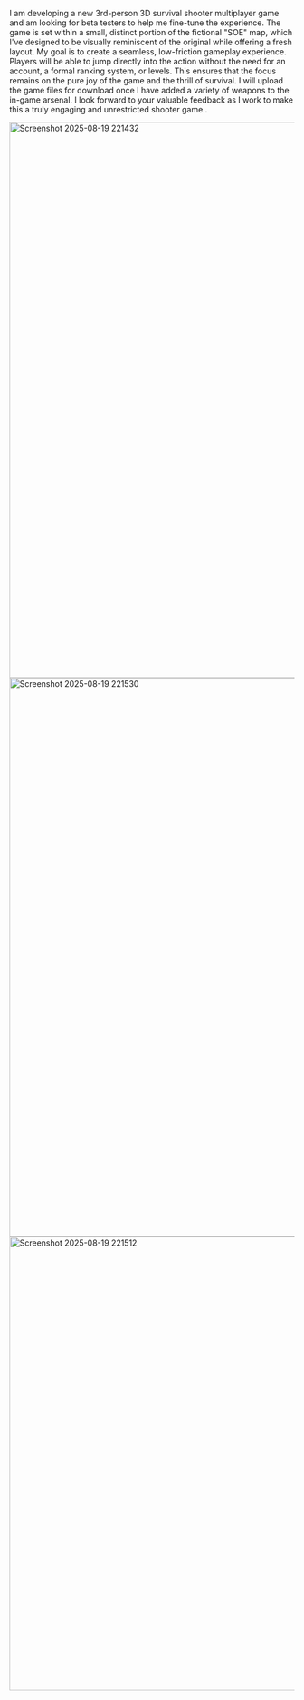 I am developing a new 3rd-person 3D survival shooter multiplayer game and am looking for beta testers to help me fine-tune the experience. The game is set within a small, distinct portion of the fictional "SOE" map, which I've designed to be visually reminiscent of the original while offering a fresh layout.
My goal is to create a seamless, low-friction gameplay experience. Players will be able to jump directly into the action without the need for an account, a formal ranking system, or levels. This ensures that the focus remains on the pure joy of the game and the thrill of survival.
I will upload the game files for download once I have added a variety of weapons to the in-game arsenal. I look forward to your valuable feedback as I work to make this a truly engaging and unrestricted shooter game.. 

<img width="1919" height="980" alt="Screenshot 2025-08-19 221432" src="https://github.com/user-attachments/assets/c8ae19d6-e0e3-4468-922b-212df1b3ca5f" />
<img width="1919" height="986" alt="Screenshot 2025-08-19 221530" src="https://github.com/user-attachments/assets/46d664c1-c63d-42e1-8a99-12b32cd2f759" />
<img width="1722" height="800" alt="Screenshot 2025-08-19 221512" src="https://github.com/user-attachments/assets/5925ca5e-6685-4114-8921-bf0d5e3361c2" />
